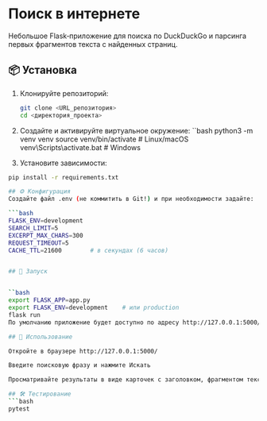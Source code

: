 # Поиск в интернете

Небольшое Flask‑приложение для поиска по DuckDuckGo и парсинга первых фрагментов текста с найденных страниц.

## 📦 Установка

1. Клонируйте репозиторий:
   ```bash
   git clone <URL_репозитория>
   cd <директория_проекта>

2. Создайте и активируйте виртуальное окружение:
  ``bash
  python3 -m venv venv
  source venv/bin/activate      # Linux/macOS
  venv\Scripts\activate.bat     # Windows

3. Установите зависимости:
  ```bash
  pip install -r requirements.txt

## ⚙️ Конфигурация
Создайте файл .env (не коммитить в Git!) и при необходимости задайте:

  ```bash
  FLASK_ENV=development
  SEARCH_LIMIT=5
  EXCERPT_MAX_CHARS=300
  REQUEST_TIMEOUT=5
  CACHE_TTL=21600        # в секундах (6 часов)


## 🚀 Запуск


  ``bash
  export FLASK_APP=app.py
  export FLASK_ENV=development    # или production
  flask run
По умолчанию приложение будет доступно по адресу http://127.0.0.1:5000/

## 📝 Использование

Откройте в браузере http://127.0.0.1:5000/

Введите поисковую фразу и нажмите Искать

Просматривайте результаты в виде карточек с заголовком, фрагментом текста и ссылкой.

## 🛠️ Тестирование
  ```bash
  pytest

